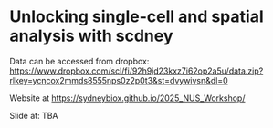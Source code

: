# Unlocking single-cell and spatial analysis with scdney

Data can be accessed from dropbox: https://www.dropbox.com/scl/fi/92h9jd23kxz7i62op2a5u/data.zip?rlkey=ycncox2mmds8555nps0z2p0t3&st=dvywivsn&dl=0

Website at https://sydneybiox.github.io/2025_NUS_Workshop/

Slide at: TBA

